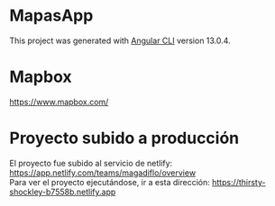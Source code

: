 # MapasApp

This project was generated with [Angular CLI](https://github.com/angular/angular-cli) version 13.0.4.

# Mapbox
https://www.mapbox.com/ <br>

# Proyecto subido a producción
El proyecto fue subido al servicio de netlify: https://app.netlify.com/teams/magadiflo/overview <br>
Para ver el proyecto ejecutándose, ir a esta dirección: https://thirsty-shockley-b7558b.netlify.app
